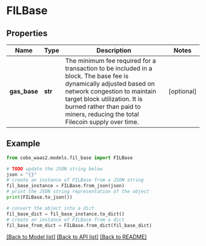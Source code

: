 # FILBase


## Properties

Name | Type | Description | Notes
------------ | ------------- | ------------- | -------------
**gas_base** | **str** | The minimum fee required for a transaction to be included in a block. The base fee is dynamically adjusted based on network congestion to maintain target block utilization. It is burned rather than paid to miners, reducing the total Filecoin supply over time. | [optional] 

## Example

```python
from cobo_waas2.models.fil_base import FILBase

# TODO update the JSON string below
json = "{}"
# create an instance of FILBase from a JSON string
fil_base_instance = FILBase.from_json(json)
# print the JSON string representation of the object
print(FILBase.to_json())

# convert the object into a dict
fil_base_dict = fil_base_instance.to_dict()
# create an instance of FILBase from a dict
fil_base_from_dict = FILBase.from_dict(fil_base_dict)
```
[[Back to Model list]](../README.md#documentation-for-models) [[Back to API list]](../README.md#documentation-for-api-endpoints) [[Back to README]](../README.md)


